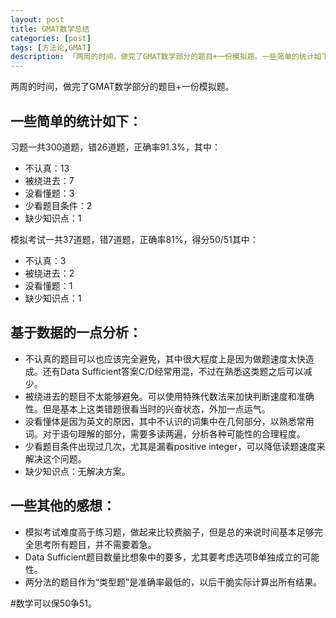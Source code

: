 ```yaml
---
layout: post  
title: GMAT数学总结  
categories: [post]  
tags: [方法论,GMAT]  
description: 「两周的时间，做完了GMAT数学部分的题目+一份模拟题。一些简单的统计如下：　　」   
---
```


两周的时间，做完了GMAT数学部分的题目+一份模拟题。

一些简单的统计如下：　　
---
习题一共300道题，错26道题，正确率91.3%，其中：

* 不认真：13
* 被绕进去：7
* 没看懂题：3
* 少看题目条件：2
* 缺少知识点：1　　

模拟考试一共37道题，错7道题，正确率81%，得分50/51其中：

* 不认真：3
* 被绕进去：2
* 没看懂题：1
* 缺少知识点：1

基于数据的一点分析：
---
* 不认真的题目可以也应该完全避免，其中很大程度上是因为做题速度太快造成。还有Data Sufficient答案C/D经常用混，不过在熟悉这类题之后可以减少。
* 被绕进去的题目不太能够避免。可以使用特殊代数法来加快判断速度和准确性。但是基本上这类错题很看当时的兴奋状态，外加一点运气。
* 没看懂体是因为英文的原因，其中不认识的词集中在几何部分，以熟悉常用词。对于语句理解的部分，需要多读两遍，分析各种可能性的合理程度。
* 少看题目条件出现过几次，尤其是漏看positive integer，可以降低读题速度来解决这个问题。
* 缺少知识点：无解决方案。

一些其他的感想：
---
* 模拟考试难度高于练习题，做起来比较费脑子，但是总的来说时间基本足够完全思考所有题目，并不需要着急。
* Data Sufficient题目数量比想象中的要多，尤其要考虑选项B单独成立的可能性。
* 两分法的题目作为“类型题”是准确率最低的，以后干脆实际计算出所有结果。

#数学可以保50争51。

